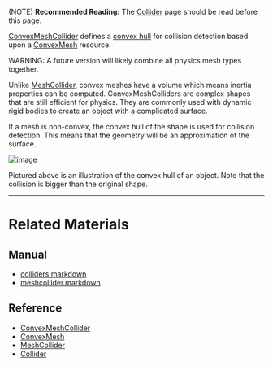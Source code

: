 (NOTE) **Recommended Reading:** The [Collider](https://plasmaengine.github.io/PlasmaDocs/Manual/plasmamanual/physics/colliders.markdown) page should be read before this page.

[ConvexMeshCollider](https://github.com/PlasmaEngine/PlasmaDocs/blob/master/code_reference/class_reference/convexmeshcollider.markdown) defines a [convex hull](https://en.wikipedia.org/wiki/Convex_hull ) for collision detection based upon a [ConvexMesh](https://github.com/PlasmaEngine/PlasmaDocs/blob/master/code_reference/class_reference/convexmesh.markdown) resource.

WARNING: A future version will likely combine all physics mesh types together.

Unlike [MeshCollider](https://plasmaengine.github.io/PlasmaDocs/Manual/plasmamanual/physics/colliders/meshcollider.markdown), convex meshes have a volume which means inertia properties can be computed. ConvexMeshColliders are complex shapes that are still efficient for physics. They are commonly used with dynamic rigid bodies to create an object with a complicated surface.

If a mesh is non-convex, the convex hull of the shape is used for collision detection. This means that the geometry will be an approximation of the surface. 



![image](https://media.githubusercontent.com/media/PlasmaEngine/PlasmaDocs/master/doc_files/46628.png)


Pictured above is an illustration of the convex hull of an object. Note that the collision is bigger than the original shape.

---

 #  Related Materials
 ##  Manual
- [colliders.markdown](https://plasmaengine.github.io/PlasmaDocs/Manual/plasmamanual/physics/colliders.markdown)
- [meshcollider.markdown](https://plasmaengine.github.io/PlasmaDocs/Manual/plasmamanual/physics/colliders/meshcollider.markdown)
 ##  Reference
- [ConvexMeshCollider](https://github.com/PlasmaEngine/PlasmaDocs/blob/master/code_reference/class_reference/convexmeshcollider.markdown)
- [ConvexMesh](https://github.com/PlasmaEngine/PlasmaDocs/blob/master/code_reference/class_reference/convexmesh.markdown)
- [MeshCollider](https://github.com/PlasmaEngine/PlasmaDocs/blob/master/code_reference/class_reference/meshcollider.markdown)
- [Collider](https://github.com/PlasmaEngine/PlasmaDocs/blob/master/code_reference/class_reference/collider.markdown) 

 